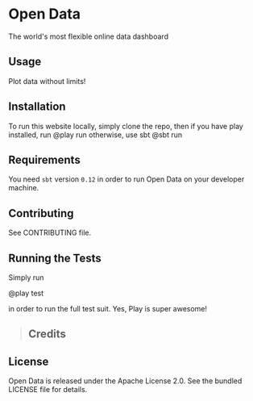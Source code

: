 Open Data
=====================================

The world's most flexible online data dashboard


## Usage

Plot data without limits!

## Installation

To run this website locally, simply clone the repo, then if you have play installed, run
  @play run
otherwise, use sbt
  @sbt run

## Requirements

You need `sbt` version `0.12` in order to run Open Data on your developer machine.

## Contributing

See CONTRIBUTING file.

## Running the Tests

Simply run

  @play test

in order to run the full test suit. Yes, Play is super awesome!

> ## Credits



## License

Open Data is released under the Apache License 2.0. See the bundled LICENSE file for
details.
